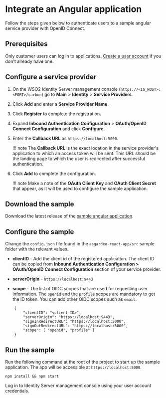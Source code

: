 # Integrate an Angular application
Follow the steps given below to authenticate users to a sample angular service provider with OpenID Connect.

## Prerequisites
Only customer users can log in to applications. [Create a user account]({{base_path}}/guides/identity-lifecycles/onboard-overview) if you don't already have one.

## Configure a service provider

1. On the WSO2 Identity Server management console (`https://<IS_HOST>:<PORT>/carbon`) go to **Main** > **Identity** > **Service Providers**.
2. Click **Add** and enter a **Service Provider Name**.
3. Click **Register** to complete the registration.
4. Expand **Inbound Authentication Configuration** > **OAuth/OpenID Connect Configuration** and click **Configure**.
5. Enter the **Callback URL** as `https://localhost:5000`.

    !!! note
        The **Callback URL** is the exact location in the service provider's application to which an access token will be sent. This URL should be the landing page to which the user is redirected after successful authentication.

6. Click **Add** to complete the configuration. 

    !!! note
        Make a note of the **OAuth Client Key** and **OAuth Client Secret** that appear, as it will be used to configure the sample application.

## Download the sample
Download the latest release of the [sample angular application](https://github.com/asgardeo/asgardeo-auth-angular-sdk/releases/latest/download/asgardeo-angular-app.zip).

## Configure the sample
Change the `config.json` file found in the `asgardeo-react-app/src` sample folder with the relevant values.

- **clientID** - Add the client id of the registered application. The client ID can be copied from **Inbound Authentication Configuration > OAuth/OpenID Connect Configuration** section of your service provider.

- **serverOrigin** - `https://localhost:9443`

- **scope** - The list of OIDC scopes that are used for requesting user information. The ``openid`` and the ``profile`` scopes are mandatory to get the ID token. You can add other OIDC scopes such as ``email``.
    
``` 
    {
        "clientID": "<client ID>",
        "serverOrigin": "https://localhost:9443",
        "signInRedirectURL": "https://localhost:5000",
        "signOutRedirectURL": "https://localhost:5000",
        "scope": [ "openid", "profile" ]
    }
``` 

## Run the sample

Run the following command at the root of the project to start up the sample application. The app will be accessible at `https://localhost:5000`.

```
npm install && npm start
```

Log in to Identity Server management console using your user account credentials.